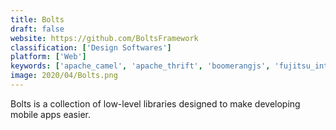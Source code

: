 ```yaml
---
title: Bolts
draft: false 
website: https://github.com/BoltsFramework
classification: ['Design Softwares']
platform: ['Web']
keywords: ['apache_camel', 'apache_thrift', 'boomerangjs', 'fujitsu_interstage', 'headbidder', 'ibm_app_connect', 'ibm_mq', 'openchannel', 'oracle_fusion_middleware', 'pragmatic_works_task_factory', 'rails_assets', 'robomq', 'scheer_e2e_bridge', 'tibco_businessworks', 'iconduct']
image: 2020/04/Bolts.png
---
```

Bolts is a collection of low-level libraries designed to make developing mobile apps easier.